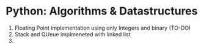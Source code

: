 # Python: Algorithms & Datastructures

1. Floating Point implementation using only Integers and binary (TO-DO)
2. Stack and QUeue implmeneted with linked list
3. 

